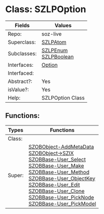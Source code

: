
# Class:	SZLPOption

| Fields | Values |
| --------- | --------- |
| Repo: | soz-live |
| Superclass: | [SZLPAtom](SZLPAtom.html) |
| Subclasses: | [SZLPEnum](SZLPEnum.html) <br> [SZLPBoolean](SZLPBoolean.html) |
| Interfaces: | [Option](Option.html) |
| Interfaced: |  |
| Abstract?: | Yes |
| isValue?: | Yes |
| Help: | SZLPOption Class |


## Functions:

| Types | Functions |
| --------- | --------- |
| Class: |  |
| Super: | [SZOBObject-AddMetaData](SZOBObject.html) <br> [SZOBObject->SZIX](SZOBObject.html) <br> [SZOBBase-User_Select](SZOBBase.html) <br> [SZOBBase-User_Make](SZOBBase.html) <br> [SZOBBase-User_Method](SZOBBase.html) <br> [SZOBBase-User_ObjectKey](SZOBBase.html) <br> [SZOBBase-User_Edit](SZOBBase.html) <br> [SZOBBase-User_Clone](SZOBBase.html) <br> [SZOBBase-User_PickNode](SZOBBase.html) <br> [SZOBBase-User_PickModel](SZOBBase.html) |


